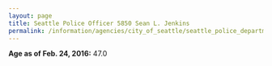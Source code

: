 ```yaml
---
layout: page
title: Seattle Police Officer 5850 Sean L. Jenkins
permalink: /information/agencies/city_of_seattle/seattle_police_department/copbook/5850/
---
```


**Age as of Feb. 24, 2016:** 47.0
